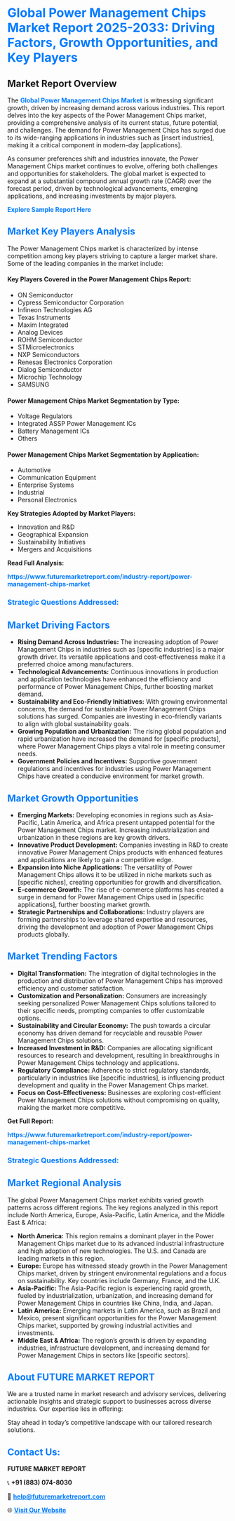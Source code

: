 <h1 style="color: #007BFF;">Global Power Management Chips Market Report 2025-2033: Driving Factors, Growth Opportunities, and Key Players</h1>

<section id="overview">
<h2>Market Report Overview</h2>
<p>The <a href="https://www.futuremarketreport.com/industry-report/power-management-chips-market" style="color: #007BFF; text-decoration: none;"><strong>Global Power Management Chips Market</strong></a> is witnessing significant growth, driven by increasing demand across various industries. This report delves into the key aspects of the Power Management Chips market, providing a comprehensive analysis of its current status, future potential, and challenges. The demand for Power Management Chips has surged due to its wide-ranging applications in industries such as [insert industries], making it a critical component in modern-day [applications].</p>
<p>As consumer preferences shift and industries innovate, the Power Management Chips market continues to evolve, offering both challenges and opportunities for stakeholders. The global market is expected to expand at a substantial compound annual growth rate (CAGR) over the forecast period, driven by technological advancements, emerging applications, and increasing investments by major players.</p>
</section>

<section id="overview">
<p><a href="https://www.futuremarketreport.com/request-sample/reportId=75230" style="color: #007BFF; text-decoration: none;"><strong>Explore Sample Report Here</strong></a></p>
</section>

<section id="key-players">
<h2 style="color: #007BFF;">Market Key Players Analysis</h2>
<p>The Power Management Chips market is characterized by intense competition among key players striving to capture a larger market share. Some of the leading companies in the market include:</p>
<h4>Key Players Covered in the Power Management Chips Report:</h4>
<ul><li>ON Semiconductor</li><li>Cypress Semiconductor Corporation</li><li>Infineon Technologies AG</li><li>Texas Instruments</li><li>Maxim Integrated</li><li>Analog Devices</li><li>ROHM Semiconductor</li><li>STMicroelectronics</li><li>NXP Semiconductors</li><li>Renesas Electronics Corporation</li><li>Dialog Semiconductor</li><li>Microchip Technology</li><li>SAMSUNG</li></ul>
<h4>Power Management Chips Market Segmentation by Type:</h4>
<ul><li>Voltage Regulators</li><li>Integrated ASSP Power Management ICs</li><li>Battery Management ICs</li><li>Others</li></ul>

<h4>Power Management Chips Market Segmentation by Application:</h4>
<ul><li>Automotive</li><li>Communication Equipment</li><li>Enterprise Systems</li><li>Industrial</li><li>Personal Electronics</li></ul>
<p><strong>Key Strategies Adopted by Market Players:</strong></p>
<ul>
<li>Innovation and R&D</li>
<li>Geographical Expansion</li>
<li>Sustainability Initiatives</li>
<li>Mergers and Acquisitions</li>
</ul>
</section>

<section>
<p><strong>Read Full Analysis: </strong></p><a href="https://www.futuremarketreport.com/industry-report/power-management-chips-market" style="color: #007BFF; text-decoration: none;"><strong>https://www.futuremarketreport.com/industry-report/power-management-chips-market</strong></a>
<h3 style="color: #007BFF;">Strategic Questions Addressed:</h3>
</section>

<section id="driving-factors">
<h2 style="color: #007BFF;">Market Driving Factors</h2>
<ul>
<li><strong>Rising Demand Across Industries:</strong> The increasing adoption of Power Management Chips in industries such as [specific industries] is a major growth driver. Its versatile applications and cost-effectiveness make it a preferred choice among manufacturers.</li>
<li><strong>Technological Advancements:</strong> Continuous innovations in production and application technologies have enhanced the efficiency and performance of Power Management Chips, further boosting market demand.</li>
<li><strong>Sustainability and Eco-Friendly Initiatives:</strong> With growing environmental concerns, the demand for sustainable Power Management Chips solutions has surged. Companies are investing in eco-friendly variants to align with global sustainability goals.</li>
<li><strong>Growing Population and Urbanization:</strong> The rising global population and rapid urbanization have increased the demand for [specific products], where Power Management Chips plays a vital role in meeting consumer needs.</li>
<li><strong>Government Policies and Incentives:</strong> Supportive government regulations and incentives for industries using Power Management Chips have created a conducive environment for market growth.</li>
</ul>
</section>

<section id="growth-opportunities">
<h2 style="color: #007BFF;">Market Growth Opportunities</h2>
<ul>
<li><strong>Emerging Markets:</strong> Developing economies in regions such as Asia-Pacific, Latin America, and Africa present untapped potential for the Power Management Chips market. Increasing industrialization and urbanization in these regions are key growth drivers.</li>
<li><strong>Innovative Product Development:</strong> Companies investing in R&D to create innovative Power Management Chips products with enhanced features and applications are likely to gain a competitive edge.</li>
<li><strong>Expansion into Niche Applications:</strong> The versatility of Power Management Chips allows it to be utilized in niche markets such as [specific niches], creating opportunities for growth and diversification.</li>
<li><strong>E-commerce Growth:</strong> The rise of e-commerce platforms has created a surge in demand for Power Management Chips used in [specific applications], further boosting market growth.</li>
<li><strong>Strategic Partnerships and Collaborations:</strong> Industry players are forming partnerships to leverage shared expertise and resources, driving the development and adoption of Power Management Chips products globally.</li>
</ul>
</section>

<section id="trending-factors">
<h2 style="color: #007BFF;">Market Trending Factors</h2>
<ul>
<li><strong>Digital Transformation:</strong> The integration of digital technologies in the production and distribution of Power Management Chips has improved efficiency and customer satisfaction.</li>
<li><strong>Customization and Personalization:</strong> Consumers are increasingly seeking personalized Power Management Chips solutions tailored to their specific needs, prompting companies to offer customizable options.</li>
<li><strong>Sustainability and Circular Economy:</strong> The push towards a circular economy has driven demand for recyclable and reusable Power Management Chips solutions.</li>
<li><strong>Increased Investment in R&D:</strong> Companies are allocating significant resources to research and development, resulting in breakthroughs in Power Management Chips technology and applications.</li>
<li><strong>Regulatory Compliance:</strong> Adherence to strict regulatory standards, particularly in industries like [specific industries], is influencing product development and quality in the Power Management Chips market.</li>
<li><strong>Focus on Cost-Effectiveness:</strong> Businesses are exploring cost-efficient Power Management Chips solutions without compromising on quality, making the market more competitive.</li>
</ul>
</section>

<section>
<p><strong>Get Full Report: </strong></p><a href="https://www.futuremarketreport.com/industry-report/power-management-chips-market" style="color: #007BFF; text-decoration: none;"><strong>https://www.futuremarketreport.com/industry-report/power-management-chips-market</strong></a>
<h3 style="color: #007BFF;">Strategic Questions Addressed:</h3>
</section>


<section id="regional-analysis">
<h2 style="color: #007BFF;">Market Regional Analysis</h2>
<p>The global Power Management Chips market exhibits varied growth patterns across different regions. The key regions analyzed in this report include North America, Europe, Asia-Pacific, Latin America, and the Middle East & Africa:</p>
<ul>
<li><strong>North America:</strong> This region remains a dominant player in the Power Management Chips market due to its advanced industrial infrastructure and high adoption of new technologies. The U.S. and Canada are leading markets in this region.</li>
<li><strong>Europe:</strong> Europe has witnessed steady growth in the Power Management Chips market, driven by stringent environmental regulations and a focus on sustainability. Key countries include Germany, France, and the U.K.</li>
<li><strong>Asia-Pacific:</strong> The Asia-Pacific region is experiencing rapid growth, fueled by industrialization, urbanization, and increasing demand for Power Management Chips in countries like China, India, and Japan.</li>
<li><strong>Latin America:</strong> Emerging markets in Latin America, such as Brazil and Mexico, present significant opportunities for the Power Management Chips market, supported by growing industrial activities and investments.</li>
<li><strong>Middle East & Africa:</strong> The region’s growth is driven by expanding industries, infrastructure development, and increasing demand for Power Management Chips in sectors like [specific sectors].</li>
</ul>
</section>

<footer>
<h2 style="color: #007BFF;">About FUTURE MARKET REPORT</h2>
<p>We are a trusted name in market research and advisory services, delivering actionable insights and strategic support to businesses across diverse industries. Our expertise lies in offering:</p>

<p>Stay ahead in today’s competitive landscape with our tailored research solutions.</p>

<h2 style="color: #007BFF;">Contact Us:</h2>
<p><strong>FUTURE MARKET REPORT</strong></p>
<p>📞 <strong>+91 (883) 074-8030</strong></p>
<p>📧 <strong><a href="mailto:help@futuremarketreport.com" style="color: #007BFF;">help@futuremarketreport.com</a></strong></p>
<p>🌐 <strong><a href="https://www.futuremarketreport.com/" style="color: #007BFF;">Visit Our Website</a></strong></p>
</footer>